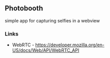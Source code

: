 ## Photobooth
simple app for capturing selfies in a webview


### Links
- WebRTC - https://developer.mozilla.org/en-US/docs/Web/API/WebRTC_API